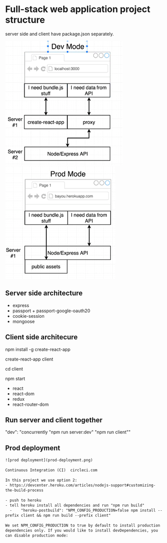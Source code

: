 # Full-stack web application project structure
  server side and client have package.json separately.

  ![structure dev](structure-dev.png)
  ![structure prod](structure-prod.png)

## Server side architecture
  - express  
  - passport + passport-google-oauth20
  - cookie-session
  - mongoose


## Client side architecure
  npm install -g create-react-app  

  create-react-app client

  cd client 

  npm start

  - react
  - react-dom
  - redux
  - react-router-dom
  

## Run server and client together
  "dev": "concurrently \"npm run server:dev\" \"npm run client\""

## Prod deployment
    ![prod deployment](prod-deployment.png)
    
    Continuous Integration (CI)  circleci.com

    In this project we use option 2:
    - https://devcenter.heroku.com/articles/nodejs-support#customizing-the-build-process

    - push to heroku
    - tell heroku install all dependencies and run "npm run build"  
      -    "heroku-postbuild": "NPM_CONFIG_PRODUCTION=false npm install --prefix client && npm run build --prefix client"
 
    We set NPM_CONFIG_PRODUCTION to true by default to install production dependencies only. If you would like to install devDependencies, you can disable production mode: